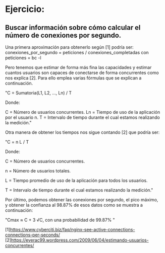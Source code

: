 # Ejercicio:
## Buscar información sobre cómo calcular el número de conexiones por segundo. 

Una primera aproximación para obtenerlo según [1] podría ser:
conexiones_por_segundo = peticiones / conexiones_completadas
con peticiones =  bc -l

Pero tenemos que estimar de forma más fina las capacidades y estimar cuantos usuarios son capaces de conectarse de forma concurrentes como nos explica [2].
Para ello emplea varias fórmulas que se explican a continuación.

"C = Sumatoria(L1, L2, …, Ln) / T

Donde:

C = Número de usuarios concurrentes.
Ln = Tiempo de uso de la aplicación por el usuario n.
T = Intervalo de tiempo durante el cual estamos realizando la medición."

Otra manera de obtener los tiempos nos sigue contando [2] que podría ser:

"C = n L / T

Donde:

C = Número de usuarios concurrentes.

n = Número de usuarios totales.

L = Tiempo promedio de uso de la aplicación para todos los usuarios.

T = Intervalo de tiempo durante el cual estamos realizando la medición."

Por último, podemos obtener las conexiones por segundo, el pico máximo, y obtener la confianza al 98.87% de esos datos como se muestra a continuación:

"Cmax ≈ C + 3 √C, con una probabilidad de 99.87% "

[1]https://www.cyberciti.biz/faq/nginx-see-active-connections-connections-per-seconds/ 
[2]https://everac99.wordpress.com/2009/06/04/estimando-usuarios-concurrentes/

